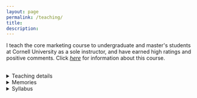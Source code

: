 ```yaml
---
layout: page
permalink: /teaching/
title: 
description:
---
```


I teach the core marketing course to undergraduate and master's students at Cornell University as a sole instructor, and have earned high ratings and positive comments. Click <i><a class="page-link" href="https://classes.cornell.edu/browse/roster/SP25/class/NCC/5530">here</a></i> for information about this course. 

<br>
<details>
    <summary>Teaching details</summary>
    <li>NCC 4530/5530: Marketing Management (undergraduate and graduate), Spring 2023</li>
    <li>Undergraduate rating: <b>5.0 / 5.0</b>, Graduate rating: <b>4.7 / 5.0</b>; College average: 4.3</li>
    <li>Comments from students:
    <div style="text-align:left"><span style="font-size:12pt"><i>
      <br>  
        “This class was a highlight of my time at Cornell”<br><br>
        “The class was super fun and Rin always made sure to go the extra mile to help us understand the course material and engage with real world marketing problems.”<br><br>
“I have had the privilege of taking Rin’s NCC 5530, which has been instrumental in shaping my understanding not only of marketing-related knowledge but also of what it is like to be a good educator. I am really inspired by her teaching style and surprised by the impact she has made.”<br><br>
“I love her class so much and her class made me find out what I am passionate about. I just found a marketing intern job for this summer and will apply the knowledge she taught us this semester to reality.”<br><br>
“She is so enthusiastic about teaching and guiding us to participate in class, as well as learn the material. I am always excited about her class, and all material can be applied to the assignments and projects. To be honest I hope she can teach more classes.”</i></span></div></li>
</details>
<details>
    <summary>Memories</summary>
    <div style="text-align:center">
    <p>A networking dinner with an industry guest speaker from Netflix</p>
  <img src="{{ site.baseurl }}/assets/img/guestspeaker.jpg" width="400px" alt="" title="sahil and my students"/>
    <br>
<p>My first batch of students</p>
  <img src="{{ site.baseurl }}/assets/img/myfirstclass.jpg" width="700px" alt="" title="my first class"/>
        </div>
</details>
<details>
    <summary>Syllabus</summary>
    <iframe src= "{{ '/assets/pdf/NCC5530_Syllabus_2023 Spring.pdf#toolbar=0' | prepend: site.baseurl | prepend: site.url }}" style="width: 80%" class="myIframe">
<p>Hi syllabus</p>
</iframe>
    <script type="text/javascript" language="javascript"> 
$('.myIframe').css('height', $(window).height()+'px');
</script>
</details>
